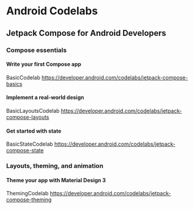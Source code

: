 # Android Codelabs
## Jetpack Compose for Android Developers
### Compose essentials
#### Write your first Compose app
BasicCodelab
https://developer.android.com/codelabs/jetpack-compose-basics
#### Implement a real-world design
BasicLayoutsCodelab
https://developer.android.com/codelabs/jetpack-compose-layouts
#### Get started with state
BasicStateCodelab
https://developer.android.com/codelabs/jetpack-compose-state

### Layouts, theming, and animation
#### Theme your app with Material Design 3
ThemingCodelab
https://developer.android.com/codelabs/jetpack-compose-theming
